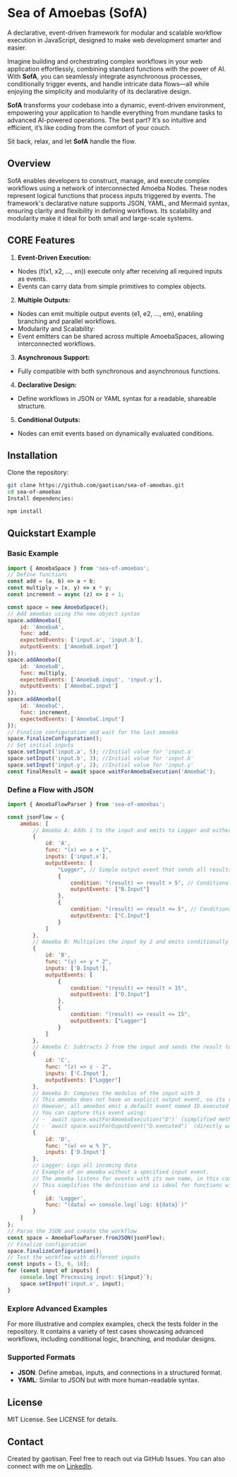 # Sea of Amoebas (SofA)
A declarative, event-driven framework for modular and scalable workflow execution in JavaScript, designed to make web development smarter and easier.

Imagine building and orchestrating complex workflows in your web application effortlessly, combining standard functions with the power of AI. With **SofA**, you can seamlessly integrate asynchronous processes, conditionally trigger events, and handle intricate data flows—all while enjoying the simplicity and modularity of its declarative design.

**SofA** transforms your codebase into a dynamic, event-driven environment, empowering your application to handle everything from mundane tasks to advanced AI-powered operations. The best part? It’s so intuitive and efficient, it’s like coding from the comfort of your couch.

Sit back, relax, and let **SofA** handle the flow.

## Overview
SofA enables developers to construct, manage, and execute complex workflows using a network of interconnected Amoeba Nodes. These nodes represent logical functions that process inputs triggered by events.
The framework's declarative nature supports JSON, YAML, and Mermaid syntax, ensuring clarity and flexibility in defining workflows. Its scalability and modularity make it ideal for both small and large-scale systems.

## CORE Features
1. **Event-Driven Execution:**
- Nodes (f(x1, x2, ..., xn)) execute only after receiving all required inputs as events.
- Events can carry data from simple primitives to complex objects.
2. **Multiple Outputs:**
- Nodes can emit multiple output events (e1, e2, ..., em), enabling branching and parallel workflows.
- Modularity and Scalability:
- Event emitters can be shared across multiple AmoebaSpaces, allowing interconnected workflows.
3. **Asynchronous Support:**
- Fully compatible with both synchronous and asynchronous functions.
4. **Declarative Design:**
- Define workflows in JSON or YAML syntax for a readable, shareable structure.
5. **Conditional Outputs:**
- Nodes can emit events based on dynamically evaluated conditions.

## Installation
Clone the repository:

```bash
git clone https://github.com/gaotisan/sea-of-amoebas.git
cd sea-of-amoebas
Install dependencies:
```

```bash
npm install
```

## Quickstart Example

### Basic Example
```javascript
import { AmoebaSpace } from 'sea-of-amoebas';
// Define functions
const add = (a, b) => a + b;
const multiply = (x, y) => x * y;
const increment = async (z) => z + 1;

const space = new AmoebaSpace();
// Add amoebas using the new object syntax
space.addAmoeba({
    id: 'AmoebaA',
    func: add,
    expectedEvents: ['input.a', 'input.b'],
    outputEvents: ['AmoebaB.input']
});
space.addAmoeba({
    id: 'AmoebaB',
    func: multiply,
    expectedEvents: ['AmoebaB.input', 'input.y'],
    outputEvents: ['AmoebaC.input']
});
space.addAmoeba({
    id: 'AmoebaC',
    func: increment,
    expectedEvents: ['AmoebaC.input']
});
// Finalize configuration and wait for the last amoeba
space.finalizeConfiguration();
// Set initial inputs
space.setInput('input.a', 5); //Initial value for 'input.a'
space.setInput('input.b', 3); //Initial value for 'input.b'
space.setInput('input.y', 2); //Initial value for 'input.y'
const finalResult = await space.waitForAmoebaExecution('AmoebaC');
```

### Define a Flow with JSON

```javascript
import { AmoebaFlowParser } from 'sea-of-amoebas';

const jsonFlow = {
    amebas: [
        // Amoeba A: Adds 1 to the input and emits to Logger and either B.Input or C.Input based on conditions
        {
            id: 'A',
            func: "(x) => x + 1",
            inputs: ['input.x'],
            outputEvents: [
                "Logger", // Simple output event that sends all results to Logger, regardless of their value
                {
                    condition: "(result) => result > 5", // Conditional output event that sends the result as input to B
                    outputEvents: ["B.Input"]
                },
                {
                    condition: "(result) => result <= 5", // Conditional output event that sends the result as input to C
                    outputEvents: ["C.Input"]
                }
            ]
        },
        // Amoeba B: Multiplies the input by 2 and emits conditionally to D or Logger
        {
            id: 'B',
            func: "(y) => y * 2",
            inputs: ['B.Input'],
            outputEvents: [
                {
                    condition: "(result) => result > 15",
                    outputEvents: ["D.Input"]
                },
                {
                    condition: "(result) => result <= 15",
                    outputEvents: ["Logger"]
                }
            ]
        },
        // Amoeba C: Subtracts 2 from the input and sends the result to Logger
        {
            id: 'C',
            func: "(z) => z - 2",
            inputs: ['C.Input'],
            outputEvents: ["Logger"]
        },
        // Amoeba D: Computes the modulus of the input with 3
        // This amoeba does not have an explicit output event, so its result is not sent to another amoeba.
        // However, all amoebas emit a default event named ID.executed after completing their function.
        // You can capture this event using:
        // - `await space.waitForAmoebaExecution("D")` (simplified method to wait for D's execution)
        // - `await space.waitForOuputEvent("D.executed")` (directly waits for the "D.executed" event)        
        {
            id: 'D',
            func: "(w) => w % 3",
            inputs: ['D.Input']
        },
        // Logger: Logs all incoming data
        // Example of an amoeba without a specified input event.
        // The amoeba listens for events with its own name, in this case, "Logger". 
        // This simplifies the definition and is ideal for functions with a single input event/parameter.
        {
            id: 'Logger',
            func: "(data) => console.log(`Log: ${data}`)"
        }
    ]
};
// Parse the JSON and create the workflow
const space = AmoebaFlowParser.fromJSON(jsonFlow);
// Finalize configuration
space.finalizeConfiguration();
// Test the workflow with different inputs
const inputs = [3, 6, 10];
for (const input of inputs) {
    console.log(`Processing input: ${input}`);
    space.setInput('input.x', input);    
}
```

### Explore Advanced Examples
For more illustrative and complex examples, check the tests folder in the repository. It contains a variety of test cases showcasing advanced workflows, including conditional logic, branching, and modular designs.

### Supported Formats
- **JSON**: Define amebas, inputs, and connections in a structured format.
- **YAML**: Similar to JSON but with more human-readable syntax.

## License
MIT License. See LICENSE for details.

## Contact
Created by gaotisan. Feel free to reach out via GitHub Issues.
You can also connect with me on [LinkedIn](https://www.linkedin.com/in/santiago-ochoa-ceresuela/).


